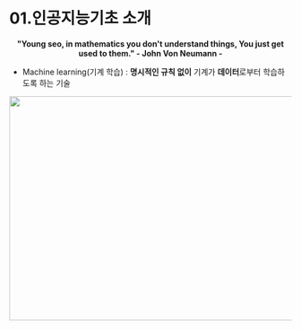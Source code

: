 01.인공지능기초 소개
=====

**<center>"Young seo, in mathematics you don't understand things, You just get used to them."  - John Von Neumann -  </center>**

* Machine learning(기계 학습) : **명시적인 규칙 없이** 기계가 **데이터**로부터 학습하도록 하는 기술
<img src="https://user-images.githubusercontent.com/60006301/92923585-a6cb1e80-f472-11ea-9841-b6f8f8a461d8.jpg" width ="600" height="400">
  
